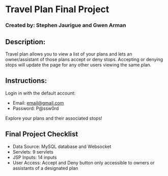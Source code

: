 # Travel Plan Final Project
### Created by: Stephen Jaurigue and Gwen Arman 

## Description:
Travel plan allows you to view a list of your plans and lets an owner/assistant of those plans accept or deny stops.
Accepting or denying stops will update the page for any other users viewing the same plan.

## Instructions:
Login in with the default account:
 - Email: email@gmail.com
 - Password: P@ssw0rd
 
Explore your plans and their associated stops!

## Final Project Checklist
- Data Source: MySQL database and Websocket
- Servlets: 9 servlets
- JSP Inputs: 14 inputs
- User Access: Accept and Deny button only accessible to owners or assistants of a designated plan
